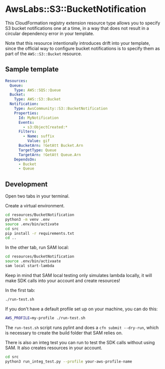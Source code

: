 # AwsLabs::S3::BucketNotification

This CloudFormation registry extension resource type allows you to specify S3
bucket notifications one at a time, in a way that does not result in a circular
dependency error in your template.

Note that this resource intentionally introduces drift into your template,
since the official way to configure bucket notifications is to specify them as
part of the `AWS::S3::Bucket` resource.

## Sample template

```yml
Resources:
  Queue:
    Type: AWS::SQS::Queue
  Bucket:
    Type: AWS::S3::Bucket
  Notification:
    Type: AwsCommunity::S3::BucketNotification
    Properties:
      Id: MyNotification
      Events: 
        - s3:ObjectCreated:*
      Filters:
        - Name: suffix
          Value: gif
      BucketArn: !GetAtt Bucket.Arn
      TargetType: Queue
      TargetArn: !GetAtt Queue.Arn
    DependsOn:
      - Bucket
      - Queue
```

## Development

Open two tabs in your terminal.

Create a virtual environment.

```sh
cd resources/BucketNotification
python3 -m venv .env
source .env/bin/activate
cd src
pip install -r requirements.txt
cd ..
```

In the other tab, run SAM local:

```sh
cd resources/BucketNotification
source .env/bin/activaate
sam local start-lambda
```

Keep in mind that SAM local testing only simulates lambda locally, it will make SDK 
calls into your account and create resources!

In the first tab:

```sh
./run-test.sh
```

If you don't have a default profile set up on your machine, you can do this:

```sh
AWS_PROFILE=my-profile ./run-test.sh
```

The `run-test.sh` script runs pylint and does a `cfn submit --dry-run`, which is necessary to create the build folder that SAM relies on.

There is also an integ test you can run to test the SDK calls without using SAM.
It also creates resources in your account.

```sh
cd src
python3 run_integ_test.py --profile your-aws-profile-name
```

